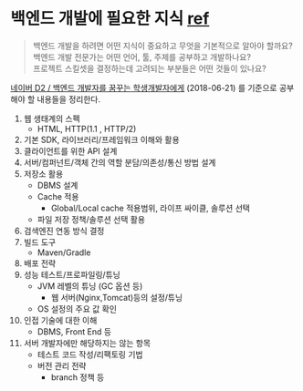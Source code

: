 # 백엔드 개발에 필요한 지식 [ref](https://d2.naver.com/news/3435170)

> 백엔드 개발을 하려면 어떤 지식이 중요하고 무엇을 기본적으로 알아야 할까요?  
> 백엔드 개발 전문가는 어떤 언어, 툴, 주제를 공부하고 개발하나요?  
> 프로젝트 스킬셋을 결정하는데 고려되는 부분들은 어떤 것들이 있나요?

[네이버 D2 / 백엔드 개발자를 꿈꾸는 학생개발자에게](https://d2.naver.com/news/3435170) (2018-06-21) 를 기준으로 공부해야 할 내용들을 정리한다.


1. 웹 생태계의 스펙
    - HTML, HTTP(1.1 , HTTP/2)
2. 기본 SDK, 라이브러리/프레임워크 이해와 활용
3. 클라이언트를 위한 API 설계
4. 서버/컴퍼넌트/객체 간의 역할 분담/의존성/통신 방법 설계
5. 저장소 활용
    - DBMS 설계
    - Cache 적용
        + Global/Local cache 적용범위, 라이프 싸이클, 솔루션 선택
    - 파일 저장 정책/솔루션 선택 활용
6. 검색엔진 연동 방식 결정
7. 빌드 도구
    - Maven/Gradle
8. 배포 전략
9. 성능 테스트/프로파일링/튜닝
    - JVM 레벨의 튜닝 (GC 옵션 등)
        + 웹 서버(Nginx,Tomcat)등의 설정/튜닝
    - OS 설정의 주요 값 확인
10. 인접 기술에 대한 이해
    - DBMS, Front End 등
11. 서버 개발자에만 해당하지는 않는 항목
    - 테스트 코드 작성/리팩토링 기법
    - 버전 관리 전략
        + branch 정책 등